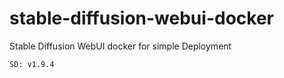 # stable-diffusion-webui-docker
Stable Diffusion WebUI docker for simple Deployment
```
SD: v1.9.4 
```
